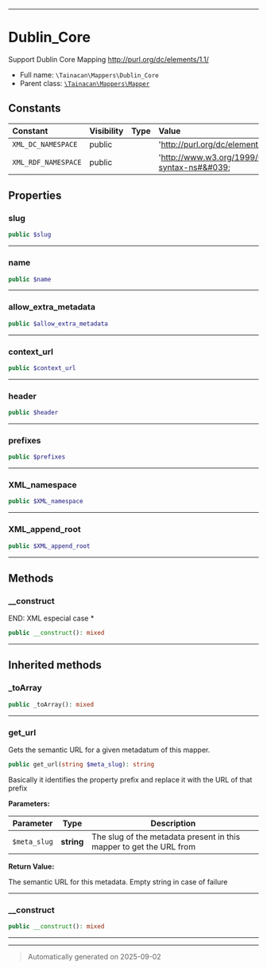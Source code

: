***

# Dublin_Core

Support Dublin Core Mapping
http://purl.org/dc/elements/1.1/



* Full name: `\Tainacan\Mappers\Dublin_Core`
* Parent class: [`\Tainacan\Mappers\Mapper`](./Mapper.md)


## Constants

| Constant | Visibility | Type | Value |
|:---------|:-----------|:-----|:------|
|`XML_DC_NAMESPACE`|public| |&#039;http://purl.org/dc/elements/1.1/&#039;|
|`XML_RDF_NAMESPACE`|public| |&#039;http://www.w3.org/1999/02/22-rdf-syntax-ns#&#039;|

## Properties


### slug



```php
public $slug
```






***

### name



```php
public $name
```






***

### allow_extra_metadata



```php
public $allow_extra_metadata
```






***

### context_url



```php
public $context_url
```






***

### header



```php
public $header
```






***

### prefixes



```php
public $prefixes
```






***

### XML_namespace



```php
public $XML_namespace
```






***

### XML_append_root



```php
public $XML_append_root
```






***

## Methods


### __construct

END: XML especial case *

```php
public __construct(): mixed
```












***


## Inherited methods


### _toArray



```php
public _toArray(): mixed
```












***

### get_url

Gets the semantic URL for a given metadatum of this mapper.

```php
public get_url(string $meta_slug): string
```

Basically it identifies the property prefix and replace it with the URL of that prefix






**Parameters:**

| Parameter | Type | Description |
|-----------|------|-------------|
| `$meta_slug` | **string** | The slug of the metadata present in this mapper to get the URL from |


**Return Value:**

The semantic URL for this metadata. Empty string in case of failure




***

### __construct



```php
public __construct(): mixed
```












***


***
> Automatically generated on 2025-09-02
